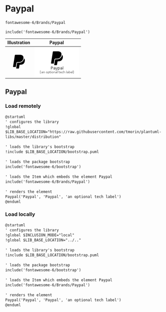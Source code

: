 # Paypal


```text
fontawesome-6/Brands/Paypal
```

```text
include('fontawesome-6/Brands/Paypal')
```



| Illustration | Paypal |
| :---: | :---: |
| ![illustration for Illustration](../../fontawesome-6/Brands/Paypal.png) | ![illustration for Paypal](../../fontawesome-6/Brands/Paypal.Local.png) |




## Paypal

### Load remotely
```plantuml
@startuml
' configures the library
!global $LIB_BASE_LOCATION="https://raw.githubusercontent.com/tmorin/plantuml-libs/master/distribution"

' loads the library's bootstrap
!include $LIB_BASE_LOCATION/bootstrap.puml

' loads the package bootstrap
include('fontawesome-6/bootstrap')

' loads the Item which embeds the element Paypal
include('fontawesome-6/Brands/Paypal')

' renders the element
Paypal('Paypal', 'Paypal', 'an optional tech label')
@enduml
```

### Load locally
```plantuml
@startuml
' configures the library
!global $INCLUSION_MODE="local"
!global $LIB_BASE_LOCATION="../.."

' loads the library's bootstrap
!include $LIB_BASE_LOCATION/bootstrap.puml

' loads the package bootstrap
include('fontawesome-6/bootstrap')

' loads the Item which embeds the element Paypal
include('fontawesome-6/Brands/Paypal')

' renders the element
Paypal('Paypal', 'Paypal', 'an optional tech label')
@enduml
```

